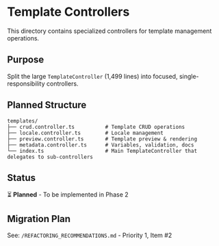 # Template Controllers

This directory contains specialized controllers for template management operations.

## Purpose
Split the large `TemplateController` (1,499 lines) into focused, single-responsibility controllers.

## Planned Structure

```
templates/
├── crud.controller.ts          # Template CRUD operations
├── locale.controller.ts        # Locale management
├── preview.controller.ts       # Template preview & rendering
├── metadata.controller.ts      # Variables, validation, docs
└── index.ts                    # Main TemplateController that delegates to sub-controllers
```

## Status
⏳ **Planned** - To be implemented in Phase 2

## Migration Plan
See: `/REFACTORING_RECOMMENDATIONS.md` - Priority 1, Item #2

